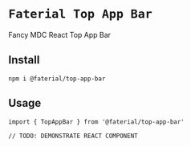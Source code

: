 # `Faterial Top App Bar`

Fancy MDC React Top App Bar

## Install

```
npm i @faterial/top-app-bar
```

## Usage

```
import { TopAppBar } from '@faterial/top-app-bar'

// TODO: DEMONSTRATE REACT COMPONENT
```
